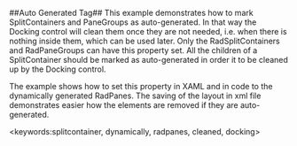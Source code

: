 ##Auto Generated Tag##
This example demonstrates how to mark SplitContainers and PaneGroups as auto-generated. In that way the Docking control will clean them once they are not needed, i.e. when there is nothing inside them, which can be used later. Only the RadSplitContainers and RadPaneGroups can have this property set. All the children of a SplitContainer should be marked as auto-generated in order it to be cleaned up by the Docking control. 

The example shows how to set this property in XAML and in code to the dynamically generated RadPanes. The saving of the layout in xml file demonstrates easier how the elements are removed if they are auto-generated.

<keywords:splitcontainer, dynamically, radpanes, cleaned, docking>